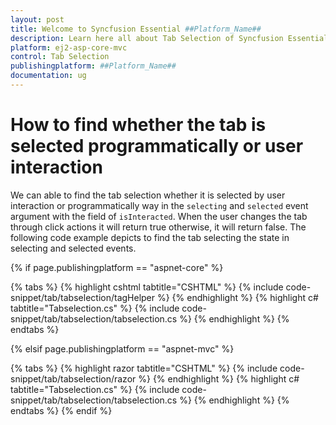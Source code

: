```yaml
---
layout: post
title: Welcome to Syncfusion Essential ##Platform_Name##
description: Learn here all about Tab Selection of Syncfusion Essential ##Platform_Name## widgets based on HTML5 and jQuery.
platform: ej2-asp-core-mvc
control: Tab Selection
publishingplatform: ##Platform_Name##
documentation: ug
---
```



# How to find whether the tab is selected programmatically or user interaction

We can able to find the tab selection whether it is selected by user interaction or programmatically way in the `selecting` and `selected` event argument with the field of `isInteracted`. When the user changes the tab through click actions it will return true otherwise, it will return false. The following code example depicts to find the tab selecting the state in selecting and selected events.

{% if page.publishingplatform == "aspnet-core" %}

{% tabs %}
{% highlight cshtml tabtitle="CSHTML" %}
{% include code-snippet/tab/tabselection/tagHelper %}
{% endhighlight %}
{% highlight c# tabtitle="Tabselection.cs" %}
{% include code-snippet/tab/tabselection/tabselection.cs %}
{% endhighlight %}
{% endtabs %}

{% elsif page.publishingplatform == "aspnet-mvc" %}

{% tabs %}
{% highlight razor tabtitle="CSHTML" %}
{% include code-snippet/tab/tabselection/razor %}
{% endhighlight %}
{% highlight c# tabtitle="Tabselection.cs" %}
{% include code-snippet/tab/tabselection/tabselection.cs %}
{% endhighlight %}
{% endtabs %}
{% endif %}

